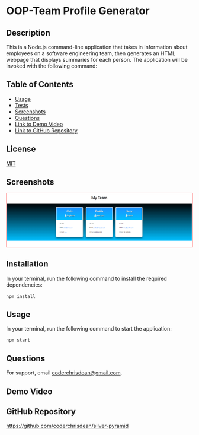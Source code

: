 
# OOP-Team Profile Generator

## Description

This is a Node.js command-line application that takes in information about employees on a software engineering team, then generates an HTML webpage that displays summaries for each person. The application will be invoked with the following command:

## Table of Contents

- [Usage](#usage)
- [Tests](#tests)
- [Screenshots](#screenshots)
- [Questions](#questions)
- [Link to Demo Video](#demo-video)
- [Link to GitHub Repository](#github-repository)




## License

[MIT](https://choosealicense.com/licenses/mit/)


## Screenshots

![App Screenshot](https://github.com/coderchrisdean/oop-teamprofile-generator/blob/main/assets/images/Screenshot.png)


## Installation

In your terminal, run the following command to install the required dependencies:
```
npm install
```

## Usage

In your terminal, run the following command to start the application:
```
npm start
```


## Questions

For support, email coderchrisdean@gmail.com.




## Demo Video

## GitHub Repository

https://github.com/coderchrisdean/silver-pyramid
